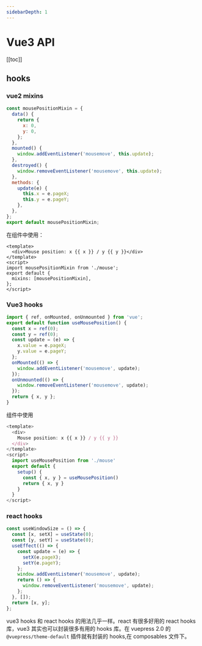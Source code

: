 ```yaml
---
sidebarDepth: 1
---
```


# Vue3 API

[[toc]]

## hooks

### vue2 mixins

```js
const mousePositionMixin = {
  data() {
    return {
      x: 0,
      y: 0,
    };
  },
  mounted() {
    window.addEventListener('mousemove', this.update);
  },
  destroyed() {
    window.removeEventListener('mousemove', this.update);
  },
  methods: {
    update(e) {
      this.x = e.pageX;
      this.y = e.pageY;
    },
  },
};
export default mousePositionMixin;
```

在组件中使用：

```vue
<template>
  <div>Mouse position: x {{ x }} / y {{ y }}</div>
</template>
<script>
import mousePositionMixin from './mouse';
export default {
  mixins: [mousePositionMixin],
};
</script>
```

### Vue3 hooks

```js
import { ref, onMounted, onUnmounted } from 'vue';
export default function useMousePosition() {
  const x = ref(0);
  const y = ref(0);
  const update = (e) => {
    x.value = e.pageX;
    y.value = e.pageY;
  };
  onMounted(() => {
    window.addEventListener('mousemove', update);
  });
  onUnmounted(() => {
    window.removeEventListener('mousemove', update);
  });
  return { x, y };
}
```

组件中使用

```js
<template>
  <div>
    Mouse position: x {{ x }} / y {{ y }}
  </div>
</template>
<script>
  import useMousePosition from './mouse'
  export default {
    setup() {
      const { x, y } = useMousePosition()
      return { x, y }
    }
  }
</script>
```

### react hooks

```js
const useWindowSize = () => {
  const [x, setX] = useState(0);
  const [y, setY] = useState(0);
  useEffect(() => {
    const update = (e) => {
      setX(e.pageX);
      setY(e.pageY);
    };
    window.addEventListener('mousemove', update);
    return () => {
      window.removeEventListener('mousemove', update);
    };
  }, []);
  return [x, y];
};
```

vue3 hooks 和 react hooks 的用法几乎一样。react 有很多好用的 react hooks 库，vue3 其实也可以封装很多有用的 hooks 库。在 vuepress 2.0 的 `@vuepress/theme-default` 插件就有封装的 hooks,在 composables 文件下。